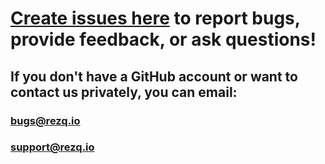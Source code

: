 # [Create issues here](https://github.com/rezqio/issues/issues) to report bugs, provide feedback, or ask questions!

## If you don't have a GitHub account or want to contact us privately, you can email:

### <bugs@rezq.io>

### <support@rezq.io>
